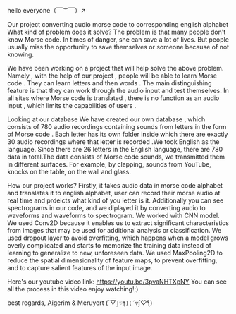 hello everyone（￣︶￣）↗　

Our project converting audio morse code to corresponding english alphabet
What kind of problem does it solve?
The problem is that many people don't know Morse code. In times of danger, she can
save a lot of lives. But people usually miss the opportunity to save themselves or someone
because of not knowing.

We have been working on a project that will help solve the above problem. Namely ,
with the help of our project , people will be able to learn Morse code . They can learn letters
and then words . The main distinguishing feature is that they can work through the audio
input and test themselves. In all sites where Morse code is translated , there is no function as
an audio input , which limits the capabilities of users .

Looking at our database
We have created our own database , which consists of 780 audio recordings
containing sounds from letters in the form of Morse code . Each letter has its own folder
inside which there are exactly 30 audio recordings where that letter is recorded .We took
English as the language. Since there are 26 letters in the English language, there are 780 data
in total.The data consists of Morse code sounds, we transmitted them in different surfaces.
For example, by clapping, sounds from YouTube, knocks on the table, on the wall and glass.

How our project works?
Firstly, it takes audio data in morse code alphabet and translates it to english alphabet, user can 
record their morse audio at real time and prdeicts what kind of you letter is it. Additionally you 
can see spectrograms in our code, and we diplayed it by converting audio to waveforms and waveforms
to spectrogram. We worked with CNN model. We used Conv2D because it enables us to extract significant characteristics
from images that may be used for additional analysis or classification.
We used dropout layer to avoid overfitting, which happens when a model grows overly complicated and starts to memorize
the training data instead of learning to generalize to new, unforeseen data. We used
MaxPooling2D to reduce the spatial dimensionality of feature maps, to prevent overfitting,
and to capture salient features of the input image.

Here's our youtube video link: 
https://youtu.be/3pvaNHTXpNY
You can see all the process in this video enjoy watching!;)

best regards, Aigerim & Meruyert
(´▽`ʃ♡ƪ)(´▽`ʃ♡ƪ)
